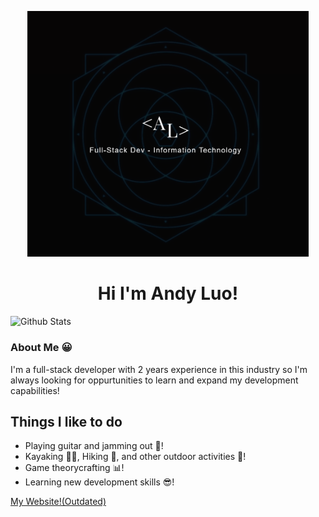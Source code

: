 <p align="center">
  <img src="images/read_me_profile_pic.PNG" width=450 />
</p>

<h1 align="center">
  Hi I'm Andy Luo!
</h1>

<!--
**AndiLuo/AndiLuo** is a ✨ _special_ ✨ repository because its `README.md` (this file) appears on your GitHub profile.

Here are some ideas to get you started:

- 🔭 I’m currently working on ...
- 🌱 I’m currently learning ...
- 👯 I’m looking to collaborate on ...
- 🤔 I’m looking for help with ...
- 💬 Ask me about ...
- 📫 How to reach me: ...
- 😄 Pronouns: ...
- ⚡ Fun fact: ...
-->
![Github Stats](https://github-readme-stats-one-bice.vercel.app/api/top-langs/?username=andiluo&langs_count=10&layout=compact)

### About Me 😀
I'm a full-stack developer with 2 years experience in this industry so I'm always looking for oppurtunities to learn and expand my development capabilities!

## Things I like to do
- Playing guitar and jamming out 🎸!
- Kayaking 🚣🏼, Hiking 🌲, and other outdoor activities 🌄!
- Game theorycrafting 📊!
- Learning new development skills 😎!

[My Website!(Outdated)](https://andyluo.xyz/)
